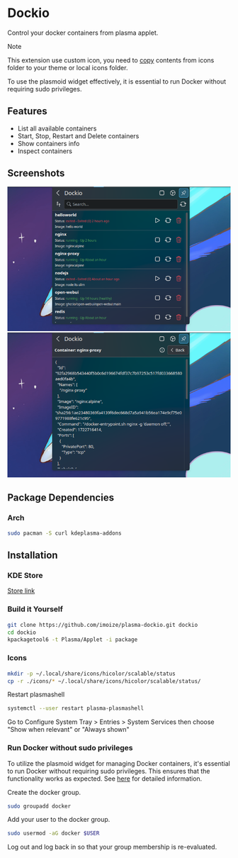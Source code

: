 # Dockio

Control your docker containers from plasma applet.

> [!NOTE]
> This extension use custom icon, you need to [copy](#icons) contents from icons folder to your theme or local icons folder.
>
> To use the plasmoid widget effectively, it is essential to run Docker without requiring sudo privileges.

## Features

* List all available containers
* Start, Stop, Restart and Delete containers
* Show containers info
* Inspect containers

## Screenshots

![Main Page](./image/screenshot1.png)
![Opt Page](./image/screenshot2.png)

## Package Dependencies

### Arch

```bash
sudo pacman -S curl kdeplasma-addons
```

## Installation

### KDE Store

[Store link](https://store.kde.org/p/2185626)

### Build it Yourself

```bash
git clone https://github.com/imoize/plasma-dockio.git dockio
cd dockio
kpackagetool6 -t Plasma/Applet -i package
```

### Icons

```bash
mkdir -p ~/.local/share/icons/hicolor/scalable/status
cp -r ./icons/* ~/.local/share/icons/hicolor/scalable/status/
```

Restart plasmashell
```bash
systemctl --user restart plasma-plasmashell
```

Go to Configure System Tray > Entries > System Services then choose "Show when relevant" or "Always shown"

### Run Docker without sudo privileges

To utilize the plasmoid widget for managing Docker containers, it's essential to run Docker without requiring sudo privileges. This ensures that the functionality works as expected. See [here](https://docs.docker.com/engine/install/linux-postinstall/) for detailed information.

Create the docker group.
```bash
sudo groupadd docker
```

Add your user to the docker group.
```bash
sudo usermod -aG docker $USER
```

Log out and log back in so that your group membership is re-evaluated.